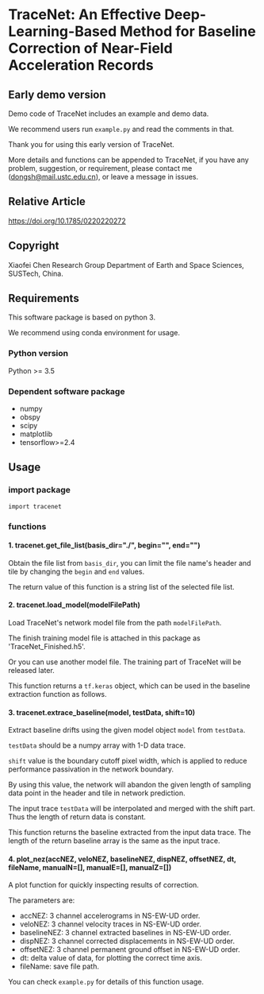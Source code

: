 # TraceNet: An Effective Deep-Learning-Based Method for Baseline Correction of Near-Field Acceleration Records

## Early demo version
Demo code of TraceNet includes an example and demo data.

We recommend users run `example.py` and read the comments in that.


Thank you for using this early version of TraceNet.

More details and functions can be appended to TraceNet, if you have any problem, suggestion, or requirement, please contact me (dongsh@mail.ustc.edu.cn), or leave a message in issues.


## Relative Article
https://doi.org/10.1785/0220220272


## Copyright 

Xiaofei Chen Research Group
Department of Earth and Space Sciences, SUSTech, China.

## Requirements

This software package is based on python 3. 

We recommend using conda environment for usage.

### Python version

Python >= 3.5

### Dependent software package

- numpy
- obspy
- scipy
- matplotlib
- tensorflow>=2.4

## Usage

### import package

```
import tracenet
```


### functions

#### 1. tracenet.get\_file\_list(basis_dir="./", begin="", end="")

Obtain the file list from `basis_dir`, you can limit the file name's header and tile by changing the `begin` and `end` values.

The return value of this function is a string list of the selected file list.

#### 2. tracenet.load_model(modelFilePath)

Load TraceNet's network model file from the path `modelFilePath`.

The finish training model file is attached in this package as 'TraceNet_Finished.h5'.

Or you can use another model file. The training part of TraceNet will be released later.

This function returns a `tf.keras` object, which can be used in the baseline extraction function as follows.

#### 3. tracenet.extrace_baseline(model, testData, shift=10)

Extract baseline drifts using the given model object `model` from `testData`.

`testData` should be a numpy array with 1-D data trace. 

`shift` value is the boundary cutoff pixel width, which is applied to reduce performance passivation in the network boundary.

By using this value, the network will abandon the given length of sampling data point in the header and tile in network prediction. 

The input trace `testData` will be interpolated and merged with the shift part. Thus the length of return data is constant.

This function returns the baseline extracted from the input data trace. The length of the return baseline array is the same as the input trace.


#### 4. plot_nez(accNEZ, veloNEZ, baselineNEZ, dispNEZ, offsetNEZ, dt, fileName, manualN=[], manualE=[], manualZ=[])

A plot function for quickly inspecting results of correction.

The parameters are:

- accNEZ: 3 channel accelerograms in NS-EW-UD order.
- veloNEZ: 3 channel velocity traces in NS-EW-UD order.
- baselineNEZ: 3 channel extracted baselines in NS-EW-UD order.
- dispNEZ: 3 channel corrected displacements in NS-EW-UD order.
- offsetNEZ: 3 channel permanent ground offset in NS-EW-UD order.
- dt: delta value of data, for plotting the correct time axis.
- fileName: save file path.

You can check `example.py` for details of this function usage.







